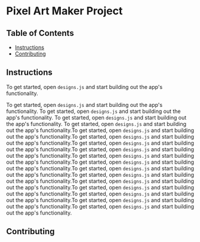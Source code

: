 # Pixel Art Maker Project

## Table of Contents

* [Instructions](#instructions)
* [Contributing](#contributing)

## Instructions

To get started, open `designs.js` and start building out the app's functionality.

To get started, open `designs.js` and start building out the app's functionality.
To get started, open `designs.js` and start building out the app's functionality.
To get started, open `designs.js` and start building out the app's functionality.
To get started, open `designs.js` and start building out the app's functionality.To get started, open `designs.js` and start building out the app's functionality.To get started, open `designs.js` and start building out the app's functionality.To get started, open `designs.js` and start building out the app's functionality.To get started, open `designs.js` and start building out the app's functionality.To get started, open `designs.js` and start building out the app's functionality.To get started, open `designs.js` and start building out the app's functionality.To get started, open `designs.js` and start building out the app's functionality.To get started, open `designs.js` and start building out the app's functionality.To get started, open `designs.js` and start building out the app's functionality.To get started, open `designs.js` and start building out the app's functionality.To get started, open `designs.js` and start building out the app's functionality.To get started, open `designs.js` and start building out the app's functionality.To get started, open `designs.js` and start building out the app's functionality.














## Contributing

